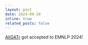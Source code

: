 ```yaml
---
layout: post
date: 2024-09-20 
inline: true
related_posts: false
---
```


[AliGATr][aligatr] got accepted to EMNLP 2024! 





[aligatr]: https://aclanthology.org/2024.findings-emnlp.778/